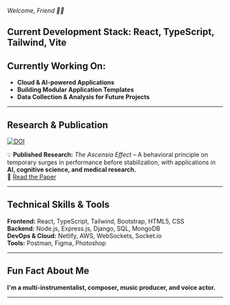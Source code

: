 *Welcome, Friend 👋🏼*  
## **Current Development Stack: React, TypeScript, Tailwind, Vite**

## **Currently Working On:**
- **Cloud & AI-powered Applications**  
- **Building Modular Application Templates**  
- **Data Collection & Analysis for Future Projects**  

---

## **Research & Publication**  
[![DOI](https://zenodo.org/badge/DOI/10.5281/zenodo.14920556.svg)](https://doi.org/10.5281/zenodo.14920556)  

💡 **Published Research:** *The Ascensia Effect* – A behavioral principle on temporary surges in performance before stabilization, with applications in **AI, cognitive science, and medical research.**  
📄 [Read the Paper](https://doi.org/10.5281/zenodo.14920556)  

---

## **Technical Skills & Tools**  
**Frontend:** React, TypeScript, Tailwind, Bootstrap, HTML5, CSS  
**Backend:** Node.js, Express.js, Django, SQL, MongoDB  
**DevOps & Cloud:** Netlify, AWS, WebSockets, Socket.io  
**Tools:** Postman, Figma, Photoshop  

---

## **Fun Fact About Me**  
**I'm a multi-instrumentalist, composer, music producer, and voice actor.**  

---

